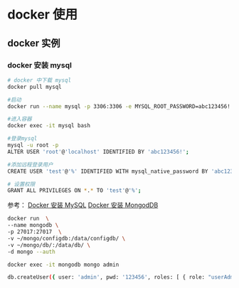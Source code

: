 # docker 使用

## docker 实例

### docker 安装 mysql

```bash
# docker 中下载 mysql
docker pull mysql

#启动
docker run --name mysql -p 3306:3306 -e MYSQL_ROOT_PASSWORD=abc123456! -d mysql

#进入容器
docker exec -it mysql bash

#登录mysql
mysql -u root -p
ALTER USER 'root'@'localhost' IDENTIFIED BY 'abc123456!';

#添加远程登录用户
CREATE USER 'test'@'%' IDENTIFIED WITH mysql_native_password BY 'abc123456';

# 设置权限
GRANT ALL PRIVILEGES ON *.* TO 'test'@'%';
```

参考：
[Docker 安装 MySQL](https://www.runoob.com/docker/docker-install-mysql.html)
[Docker 安装 MongodDB](https://blog.csdn.net/xiaojin21cen/article/details/84994452)

```bash
docker run  \
--name mongodb \
-p 27017:27017  \
-v ~/mongo/configdb:/data/configdb/ \
-v ~/mongo/db/:/data/db/ \
-d mongo --auth

docker exec -it mongodb mongo admin

db.createUser({ user: 'admin', pwd: '123456', roles: [ { role: "userAdminAnyDatabase", db: "admin" } ] });


```
